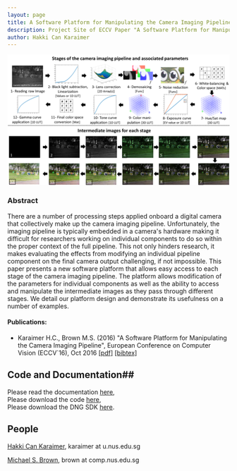 ```yaml
---
layout: page
title: A Software Platform for Manipulating the Camera Imaging Pipeline
description: Project Site of ECCV Paper "A Software Platform for Manipulating the Camera Imaging Pipeline"
author: Hakki Can Karaimer
---
```

![](./image/Fig_02_pipeline_figure_final.png)

### Abstract ###
 There are a number of processing steps applied onboard a digital camera that collectively make up the camera imaging pipeline.   Unfortunately, the imaging pipeline is typically embedded in a camera's hardware making it difficult for researchers working on individual components to do so within the proper context of the full pipeline.  This not only hinders research, it makes evaluating the effects from modifying an individual pipeline component on the final camera output challenging, if not impossible.  This paper presents a new software platform that allows easy access to each stage of the camera imaging pipeline.   The platform allows modification of the parameters for individual components as well as the ability to access and manipulate the intermediate images as they pass through different stages.  We detail our platform design and demonstrate its usefulness on a number of examples.

#### Publications: ####
* Karaimer H.C., Brown M.S. (2016) "A Software Platform for Manipulating the Camera Imaging Pipeline", European Conference on Computer Vision (ECCV`16), Oct 2016 [[pdf]](.\paper\Karaimer_Brown_ECCV16.pdf) [[bibtex]](.\bib\karaimer_brown_ECCV16.bib) 

## Code and Documentation##

Please read the documentation [here](https://docs.google.com/document/d/1WzeZ-9U4aTuwFpcX-8GgAy0wT9ERF41ltjr-jJ-NMCo/edit?usp=sharing),   
Please download the code [here](https://github.com/karaimer/camera-pipeline-UI),   
Please download the DNG SDK [here](https://github.com/karaimer/camera-pipeline-dng-sdk).   

## People ##
[Hakki Can Karaimer](https://karaimer.github.io/), 	karaimer at u.nus.edu.sg

[Michael S. Brown](https://www.comp.nus.edu.sg/~brown/), 	brown at comp.nus.edu.sg
